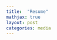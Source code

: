 ```yaml
---
title:  "Resume"
mathjax: true
layout: post
categories: media
---
```


<object data="../assets/cv_2024 (1).pdf" width="800" height="1000" type='application/pdf'></object>

